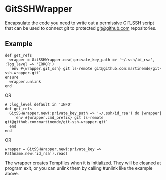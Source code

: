 # GitSSHWrapper

Encapsulate the code you need to write out a permissive GIT_SSH script that
can be used to connect git to protected git@github.com repositories.

## Example

    def get_refs
      wrapper = GitSSHWrapper.new(:private_key_path => '~/.ssh/id_rsa', :log_level => 'ERROR')
      `env #{wrapper.git_ssh} git ls-remote git@github.com:martinemde/git-ssh-wrapper.git`
    ensure
      wrapper.unlink
    end

OR

    # :log_level default in 'INFO'
    def get_refs
      GitSSHWrapper.new(:private_key_path => '~/.ssh/id_rsa') do |wrapper|
        `env #{wrapper.cmd_prefix} git ls-remote git@github.com:martinemde/git-ssh-wrapper.git`
      end
    end

OR

    wrapper = GitSSHWrapper.new(:private_key => Pathname.new('id_rsa').read)

The wrapper creates Tempfiles when it is initialized. They will be cleaned at
program exit, or you can unlink them by calling #unlink like the example above.
